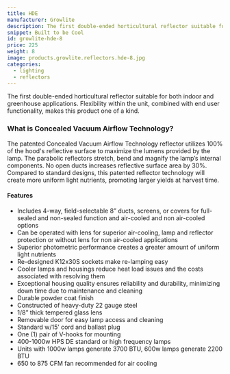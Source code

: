 ```yaml
---
title: HDE
manufacturer: Growlite
description: The first double-ended horticultural reflector suitable for both indoor and greenhouse applications.
snippet: Built to be Cool
id: growlite-hde-8
price: 225
weight: 8
image: products.growlite.reflectors.hde-8.jpg
categories:
  - lighting
  - reflectors
---
```


The first double-ended horticultural reflector suitable for both indoor and greenhouse applications. Flexibility within the unit, combined with end user functionality, makes this product one of a kind.

### What is Concealed Vacuum Airflow Technology?

The patented Concealed Vacuum Airflow Technology reflector utilizes 100% of the hood's reflective surface to maximize the lumens provided by the lamp. The parabolic reflectors stretch, bend and magnify the lamp’s internal components. No open ducts increases reflective surface area by 30%. Compared to standard designs, this patented reflector technology will create more uniform light nutrients, promoting larger yields at harvest time.

#### Features

* Includes 4-way, field-selectable 8” ducts, screens, or covers for full-sealed and non-sealed function and air-cooled and non air-cooled options
* Can be operated with lens for superior air-cooling, lamp and reflector protection or without lens for non air-cooled applications
* Superior photometric performance creates a greater amount of uniform light nutrients
* Re-designed K12x30S sockets make re-lamping easy
* Cooler lamps and housings reduce heat load issues and the costs associated with resolving them
* Exceptional housing quality ensures reliability and durability, minimizing down time due to maintenance and cleaning
* Durable powder coat finish
* Constructed of heavy-duty 22 gauge steel
* 1/8” thick tempered glass lens
* Removable door for easy lamp access and cleaning
* Standard w/15’ cord and ballast plug
* One (1) pair of V-hooks for mounting
* 400-1000w HPS DE standard or high frequency lamps
* Units with 1000w lamps generate 3700 BTU, 600w lamps generate 2200 BTU
* 650 to 875 CFM fan recommended for air cooling
